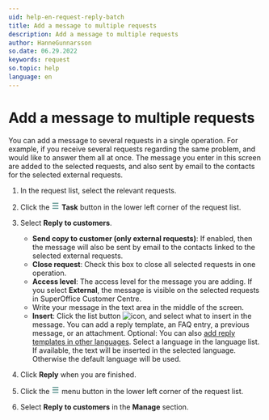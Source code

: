 ```yaml
---
uid: help-en-request-reply-batch
title: Add a message to multiple requests
description: Add a message to multiple requests
author: HanneGunnarsson
so.date: 06.29.2022
keywords: request
so.topic: help
language: en
---
```


# Add a message to multiple requests

You can add a message to several requests in a single operation. For example, if you receive several requests regarding the same problem, and would like to answer them all at once. The message you enter in this screen are added to the selected requests, and also sent by email to the contacts for the selected external requests.

1. In the request list, select the relevant requests.

1. Click the ![icon][img1] **Task** button in the lower left corner of the request list.

1. Select **Reply to customers**.

    * **Send copy to customer (only external requests)**: If enabled, then the message will also be sent by email to the contacts linked to the selected external requests.
    * **Close request**: Check this box to close all selected requests in one operation.
    * **Access level**: The access level for the message you are adding. If you select **External**, the message is visible on the selected requests in SuperOffice Customer Centre.
    * Write your message in the text area in the middle of the screen.
    * **Insert**: Click the list button ![icon][img2], and select what to insert in the message. You can add a reply template, an FAQ entry, a previous message, or an attachment. Optional: You can also [add reply templates in other languages][1]. Select a language in the language list. If available, the text will be inserted in the selected language. Otherwise the default language will be used.

1. Click **Reply** when you are finished.
1. Click the ![icon][img1] menu button in the lower left corner of the request list.
1. Select **Reply to customers** in the **Manage** section.

<!-- Referenced links -->
[1]: ../../../service/reply-templates/learn/new-language.md

<!-- Referenced images -->
[img1]: ../../../../media/icons/btn-menu.png
[img2]: ../../../../../common/icons/dropdown-arrow.png
